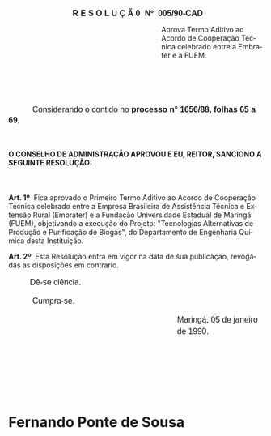 <body lang=PT-BR style='tab-interval:35.4pt'>

<div class=Section1>

<p class=MsoNormal align=center style='margin-left:5.4pt;text-align:center'><b
style='mso-bidi-font-weight:normal'><span style='font-size:12.0pt;mso-bidi-font-size:
10.0pt;font-family:Arial'>R E S O L U Ç Ã 0<span style="mso-spacerun: yes"> 
</span>Nº<span style="mso-spacerun: yes">  </span>005/90-CAD<o:p></o:p></span></b></p>

<p class=MsoBodyTextIndent style='margin-left:8.0cm'>Aprova Termo Aditivo ao
Acordo de Cooperação Técnica celebrado entre a Embrater e a FUEM.</p>

<p class=MsoNormal style='line-height:17.4pt'><span style='font-size:12.0pt;
mso-bidi-font-size:10.0pt;font-family:Arial'><![if !supportEmptyParas]>&nbsp;<![endif]><o:p></o:p></span></p>

<p class=MsoNormal style='line-height:17.4pt'><span style='font-size:12.0pt;
mso-bidi-font-size:10.0pt;font-family:Arial'><![if !supportEmptyParas]>&nbsp;<![endif]><o:p></o:p></span></p>

<p class=MsoNormal style='margin-bottom:36.0pt;text-indent:35.45pt;line-height:
150%'><span style='font-size:12.0pt;mso-bidi-font-size:10.0pt;font-family:Arial'>Considerando
o contido no <b>processo n° 1656/88, folhas 65 a 69</b>,<o:p></o:p></span></p>

<p class=MsoBodyTextIndent2><b>O CONSELHO DE ADMINISTRAÇÃO APROVOU E EU,
REITOR, SANCIONO A SEGUINTE RESOLUÇÃO:<o:p></o:p></b></p>

<p class=MsoNormal style='line-height:17.4pt'><span style='font-size:12.0pt;
mso-bidi-font-size:10.0pt;font-family:Arial'><![if !supportEmptyParas]>&nbsp;<![endif]><o:p></o:p></span></p>

<p class=MsoBodyTextIndent2><b>Art. 1º</b><span style="mso-spacerun: yes"> 
</span>Fica aprovado o Primeiro Termo Aditivo ao Acordo de Cooperação Técnica
celebrado entre a Empresa Brasileira de Assistência Técnica e Extensão Rural
(Embrater) e a Fundação Universidade Estadual de Maringá (FUEM), objetivando a
execução do Projeto: &quot;Tecnologias Alternativas de Produção e Purificação
de Biogás&quot;, do Departamento de Engenharia Química desta Instituição.</p>

<p class=MsoBodyTextIndent3><b>Art. 2º</b><span style="mso-spacerun: yes"> 
</span>Esta Resolução entra em vigor na data de sua publicação, revogadas as
disposições em contrario.</p>

<p class=MsoNormal style='text-align:justify;text-indent:1.0cm;line-height:
17.4pt'><span style='font-size:12.0pt;mso-bidi-font-size:10.0pt;font-family:
Arial'><span style="mso-spacerun: yes"> </span>Dê-se ciência.<o:p></o:p></span></p>

<p class=MsoNormal style='text-indent:35.45pt;line-height:17.4pt'><span
style='font-size:12.0pt;mso-bidi-font-size:10.0pt;font-family:Arial'>Cumpra-se.<o:p></o:p></span></p>

<p class=MsoNormal style='margin-left:250.2pt;line-height:17.4pt'><span
style='font-size:12.0pt;mso-bidi-font-size:10.0pt;font-family:Arial'>Maringá,
05 de janeiro de 1990.<o:p></o:p></span></p>

<p class=MsoNormal style='margin-left:250.2pt;line-height:17.4pt'><span
style='font-size:12.0pt;mso-bidi-font-size:10.0pt;font-family:Arial'><![if !supportEmptyParas]>&nbsp;<![endif]><o:p></o:p></span></p>

<p class=MsoNormal style='margin-left:250.2pt;line-height:17.4pt'><span
style='font-size:12.0pt;mso-bidi-font-size:10.0pt;font-family:Arial'><![if !supportEmptyParas]>&nbsp;<![endif]><o:p></o:p></span></p>

<p class=MsoNormal style='margin-left:250.2pt;line-height:17.4pt'><span
style='font-size:12.0pt;mso-bidi-font-size:10.0pt;font-family:Arial'><![if !supportEmptyParas]>&nbsp;<![endif]><o:p></o:p></span></p>

<h1>Fernando Ponte de Sousa</h1>

</div>

</body>
